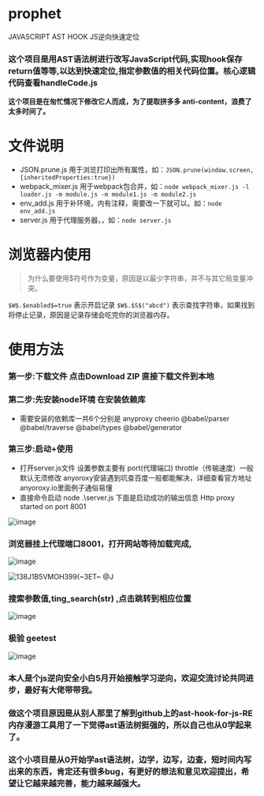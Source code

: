 # prophet

JAVASCRIPT AST HOOK JS逆向快速定位 <br>

### 这个项目是用AST语法树进行改写JavaScript代码,实现hook保存return值等等,以达到快速定位,指定参数值的相关代码位置。核心逻辑代码查看handleCode.js <br>

**这个项目是在匆忙情况下修改它人而成，为了提取拼多多 anti-content，浪费了太多时间了。**

# 文件说明
- JSON.prune.js 用于浏览打印出所有属性，如：```JSON.prune(window.screen, {inheritedProperties:true})```
- webpack_mixer.js 用于webpack包合并，如：```node webpack_mixer.js -l loader.js -m module.js -m module1.js -m module2.js```
- env_add.js 用于补环境，内有注释，需要改一下就可以。如：```node env_add.js```
- server.js 用于代理服务器，，如：```node server.js```

# 浏览器内使用

> 为什么要使用\$符号作为变量，原因是以最少字符串，并不与其它局变量冲突。

```$W$.$enabled$=true``` 表示开启记录 
```$W$.$S$("abcd")``` 表示查找字符串，如果找到将停止记录，原因是记录存储会吃完你的浏览器内存。

# 使用方法

### 第一步:下载文件 点击Download ZIP 直接下载文件到本地


### 第二步:先安装node环境 在安装依赖库 
  - 需要安装的依赖库一共6个分别是 anyproxy  cheerio @babel/parser @babel/traverse @babel/types @babel/generator
  
### 第三步:启动+使用
  - 打开server.js文件 设置参数主要有 port(代理端口) throttle（传输速度）一般默认无须修改  anyoroxy安装遇到坑查百度一般都能解决，详细查看官方地址anyoroxy.io里面例子通俗易懂
  - 直接命令启动  node .\server.js 下面是启动成功的输出信息 Http proxy started on port 8001
 
  
  ![image](https://user-images.githubusercontent.com/44369205/170855448-3cee7ee9-765c-4a28-a2cc-8cd6d27f8fee.png)
   ### 浏览器挂上代理端口8001，打开网站等待加载完成,
   ![image](https://user-images.githubusercontent.com/44369205/170857331-5f4c23eb-75d2-4834-ab41-897b344bc0e7.png)

  ![138J1B5VMOH399(~3ET~ @J](https://user-images.githubusercontent.com/44369205/170857154-5f252ec8-6c2f-4bb8-983b-073c5cdd4178.png)

   ### 搜索参数值,ting_search(str) ,点击跳转到相应位置
  ![image](https://user-images.githubusercontent.com/44369205/170857206-10b86214-42db-4122-883c-d34cb9525a68.png)
  
  ### 极验 geetest
  ![image](https://user-images.githubusercontent.com/44369205/170858598-a181daed-b18c-42d0-a15d-c11f20e7f399.png)


### 本人是个js逆向安全小白5月开始接触学习逆向，欢迎交流讨论共同进步，最好有大佬带带我。
### 做这个项目原因是从别人那里了解到github上的ast-hook-for-js-RE内存漫游工具用了一下觉得ast语法树挺强的，所以自己也从0学起来了。
### 这个小项目是从0开始学ast语法树，边学，边写，边查，短时间内写出来的东西，肯定还有很多bug，有更好的想法和意见欢迎提出，希望让它越来越完善，能力越来越强大。
